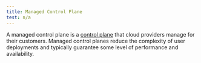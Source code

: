 ```yaml
---
title: Managed Control Plane
test: n/a
---
```


A managed control plane is a [control plane](/docs/reference/glossary/#control-plane)
that cloud providers manage for their customers.
Managed control planes reduce the complexity of user deployments
and typically guarantee some level of performance and availability.
